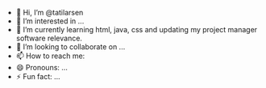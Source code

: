 - 👋 Hi, I’m @tatilarsen
- 👀 I’m interested in ...
- 🌱 I’m currently learning html, java, css and updating my project manager software relevance.
- 💞️ I’m looking to collaborate on ...
- 📫 How to reach me: 
- 😄 Pronouns: ...
- ⚡ Fun fact: ...

<!---
tatilarsen/tatilarsen is a ✨ special ✨ repository because its `README.md` (this file) appears on your GitHub profile.
You can click the Preview link to take a look at your changes.
--->

